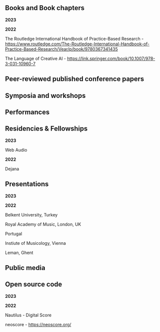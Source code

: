 ## Books and Book chapters
**2023**
 


**2022**

The Routledge International Handbook of Practice-Based Research - https://www.routledge.com/The-Routledge-International-Handbook-of-Practice-Based-Research/Vear/p/book/9780367341435

The Language of Creative AI - https://link.springer.com/book/10.1007/978-3-031-10960-7

## Peer-reviewed published conference papers


## Symposia and workshops


## Performances


## Residencies & Fellowships
**2023**

Web Audio

**2022**

Dejana

## Presentations
**2023**

**2022**

Belkent University, Turkey

Royal Academy of Music, London, UK

Portugal

Instiute of Musicology, Vienna

Leman, Ghent


## Public media


## Open source code
**2023**

**2022**

Nautilus - Digital Score

neoscore - https://neoscore.org/


